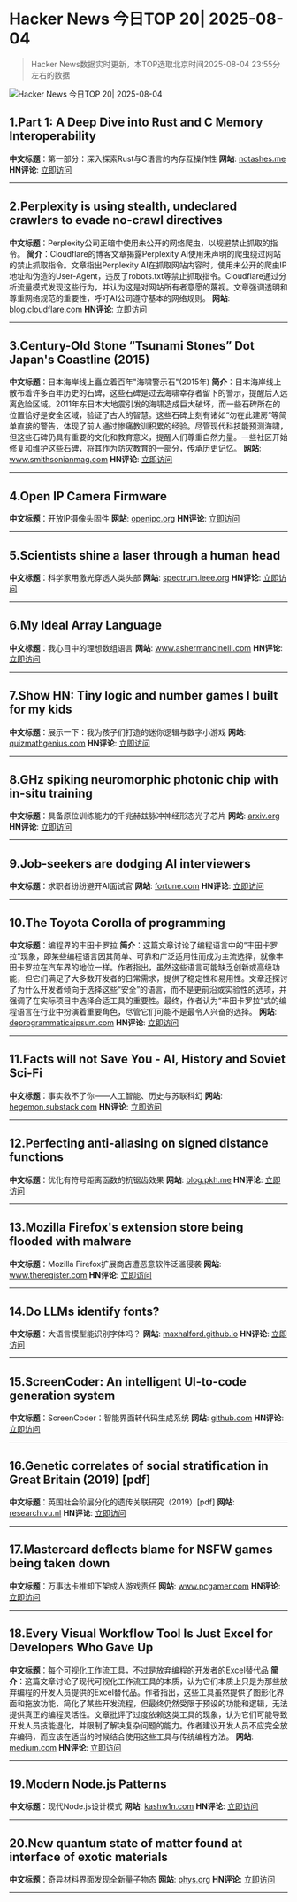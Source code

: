 # Hacker News 今日TOP 20| 2025-08-04

> Hacker News数据实时更新，本TOP选取北京时间2025-08-04 23:55分左右的数据

![Hacker News 今日TOP 20| 2025-08-04](https://img.chuhaix.com/2024/0910_imageFile-1665440404179-628424718_1725901191.png)

## 1.Part 1: A Deep Dive into Rust and C Memory Interoperability
**中文标题**：第一部分：深入探索Rust与C语言的内存互操作性
**网站**:  <a href='https://notashes.me/blog/part-1-memory-management/' target='_blank' rel='nofollow'>notashes.me</a>
**HN评论**:  <a href='https://news.ycombinator.com/item?id=44786962&utm_source=www.chuhaix.com' target='_blank' rel='nofollow'>立即访问</a>

---

## 2.Perplexity is using stealth, undeclared crawlers to evade no-crawl directives
**中文标题**：Perplexity公司正暗中使用未公开的网络爬虫，以规避禁止抓取的指令。
**简介**：Cloudflare的博客文章揭露Perplexity AI使用未声明的爬虫绕过网站的禁止抓取指令。文章指出Perplexity AI在抓取网站内容时，使用未公开的爬虫IP地址和伪造的User-Agent，违反了robots.txt等禁止抓取指令。Cloudflare通过分析流量模式发现这些行为，并认为这是对网站所有者意愿的蔑视。文章强调透明和尊重网络规范的重要性，呼吁AI公司遵守基本的网络规则。
**网站**:  <a href='https://blog.cloudflare.com/perplexity-is-using-stealth-undeclared-crawlers-to-evade-website-no-crawl-directives/' target='_blank' rel='nofollow'>blog.cloudflare.com</a>
**HN评论**:  <a href='https://news.ycombinator.com/item?id=44785636&utm_source=www.chuhaix.com' target='_blank' rel='nofollow'>立即访问</a>

---

## 3.Century-Old Stone “Tsunami Stones” Dot Japan's Coastline (2015)
**中文标题**：日本海岸线上矗立着百年"海啸警示石"(2015年)
**简介**：日本海岸线上散布着许多百年历史的石碑，这些石碑是过去海啸幸存者留下的警示，提醒后人远离危险区域。2011年东日本大地震引发的海啸造成巨大破坏，而一些石碑所在的位置恰好是安全区域，验证了古人的智慧。这些石碑上刻有诸如“勿在此建房”等简单直接的警告，体现了前人通过惨痛教训积累的经验。尽管现代科技能预测海啸，但这些石碑仍具有重要的文化和教育意义，提醒人们尊重自然力量。一些社区开始修复和维护这些石碑，将其作为防灾教育的一部分，传承历史记忆。
**网站**:  <a href='https://www.smithsonianmag.com/smart-news/century-old-warnings-against-tsunamis-dot-japans-coastline-180956448/' target='_blank' rel='nofollow'>www.smithsonianmag.com</a>
**HN评论**:  <a href='https://news.ycombinator.com/item?id=44785107&utm_source=www.chuhaix.com' target='_blank' rel='nofollow'>立即访问</a>

---

## 4.Open IP Camera Firmware
**中文标题**：开放IP摄像头固件
**网站**:  <a href='https://openipc.org/à' target='_blank' rel='nofollow'>openipc.org</a>
**HN评论**:  <a href='https://news.ycombinator.com/item?id=44758463&utm_source=www.chuhaix.com' target='_blank' rel='nofollow'>立即访问</a>

---

## 5.Scientists shine a laser through a human head
**中文标题**：科学家用激光穿透人类头部
**网站**:  <a href='https://spectrum.ieee.org/optical-brain-imaging' target='_blank' rel='nofollow'>spectrum.ieee.org</a>
**HN评论**:  <a href='https://news.ycombinator.com/item?id=44785238&utm_source=www.chuhaix.com' target='_blank' rel='nofollow'>立即访问</a>

---

## 6.My Ideal Array Language
**中文标题**：我心目中的理想数组语言
**网站**:  <a href='https://www.ashermancinelli.com/csblog/2025-7-20-Ideal-Array-Language.html' target='_blank' rel='nofollow'>www.ashermancinelli.com</a>
**HN评论**:  <a href='https://news.ycombinator.com/item?id=44785224&utm_source=www.chuhaix.com' target='_blank' rel='nofollow'>立即访问</a>

---

## 7.Show HN: Tiny logic and number games I built for my kids
**中文标题**：展示一下：我为孩子们打造的迷你逻辑与数字小游戏
**网站**:  <a href='https://quizmathgenius.com/' target='_blank' rel='nofollow'>quizmathgenius.com</a>
**HN评论**:  <a href='https://news.ycombinator.com/item?id=44787143&utm_source=www.chuhaix.com' target='_blank' rel='nofollow'>立即访问</a>

---

## 8.GHz spiking neuromorphic photonic chip with in-situ training
**中文标题**：具备原位训练能力的千兆赫兹脉冲神经形态光子芯片
**网站**:  <a href='https://arxiv.org/abs/2506.14272' target='_blank' rel='nofollow'>arxiv.org</a>
**HN评论**:  <a href='https://news.ycombinator.com/item?id=44784297&utm_source=www.chuhaix.com' target='_blank' rel='nofollow'>立即访问</a>

---

## 9.Job-seekers are dodging AI interviewers
**中文标题**：求职者纷纷避开AI面试官
**网站**:  <a href='https://fortune.com/2025/08/03/ai-interviewers-job-seekers-unemployment-hiring-hr-teams/' target='_blank' rel='nofollow'>fortune.com</a>
**HN评论**:  <a href='https://news.ycombinator.com/item?id=44783155&utm_source=www.chuhaix.com' target='_blank' rel='nofollow'>立即访问</a>

---

## 10.The Toyota Corolla of programming
**中文标题**：编程界的丰田卡罗拉
**简介**：这篇文章讨论了编程语言中的“丰田卡罗拉”现象，即某些编程语言因其简单、可靠和广泛适用性而成为主流选择，就像丰田卡罗拉在汽车界的地位一样。作者指出，虽然这些语言可能缺乏创新或高级功能，但它们满足了大多数开发者的日常需求，提供了稳定性和易用性。文章还探讨了为什么开发者倾向于选择这些“安全”的语言，而不是更前沿或实验性的选项，并强调了在实际项目中选择合适工具的重要性。最终，作者认为“丰田卡罗拉”式的编程语言在行业中扮演着重要角色，尽管它们可能不是最令人兴奋的选择。
**网站**:  <a href='https://deprogrammaticaipsum.com/the-toyota-corolla-of-programming/' target='_blank' rel='nofollow'>deprogrammaticaipsum.com</a>
**HN评论**:  <a href='https://news.ycombinator.com/item?id=44785759&utm_source=www.chuhaix.com' target='_blank' rel='nofollow'>立即访问</a>

---

## 11.Facts will not Save You - AI, History and Soviet Sci-Fi
**中文标题**：事实救不了你——人工智能、历史与苏联科幻
**网站**:  <a href='https://hegemon.substack.com/p/facts-will-not-save-you' target='_blank' rel='nofollow'>hegemon.substack.com</a>
**HN评论**:  <a href='https://news.ycombinator.com/item?id=44760411&utm_source=www.chuhaix.com' target='_blank' rel='nofollow'>立即访问</a>

---

## 12.Perfecting anti-aliasing on signed distance functions
**中文标题**：优化有符号距离函数的抗锯齿效果
**网站**:  <a href='https://blog.pkh.me/p/44-perfecting-anti-aliasing-on-signed-distance-functions.html' target='_blank' rel='nofollow'>blog.pkh.me</a>
**HN评论**:  <a href='https://news.ycombinator.com/item?id=44784141&utm_source=www.chuhaix.com' target='_blank' rel='nofollow'>立即访问</a>

---

## 13.Mozilla Firefox's extension store being flooded with malware
**中文标题**：Mozilla Firefox扩展商店遭恶意软件泛滥侵袭
**网站**:  <a href='https://www.theregister.com/2025/08/04/mozilla_add_on_phishing/' target='_blank' rel='nofollow'>www.theregister.com</a>
**HN评论**:  <a href='https://news.ycombinator.com/item?id=44786516&utm_source=www.chuhaix.com' target='_blank' rel='nofollow'>立即访问</a>

---

## 14.Do LLMs identify fonts?
**中文标题**：大语言模型能识别字体吗？
**网站**:  <a href='https://maxhalford.github.io/blog/llm-font-identification/' target='_blank' rel='nofollow'>maxhalford.github.io</a>
**HN评论**:  <a href='https://news.ycombinator.com/item?id=44746347&utm_source=www.chuhaix.com' target='_blank' rel='nofollow'>立即访问</a>

---

## 15.ScreenCoder: An intelligent UI-to-code generation system
**中文标题**：ScreenCoder：智能界面转代码生成系统
**网站**:  <a href='https://github.com/leigest519/ScreenCoder' target='_blank' rel='nofollow'>github.com</a>
**HN评论**:  <a href='https://news.ycombinator.com/item?id=44785292&utm_source=www.chuhaix.com' target='_blank' rel='nofollow'>立即访问</a>

---

## 16.Genetic correlates of social stratification in Great Britain (2019) [pdf]
**中文标题**：英国社会阶层分化的遗传关联研究（2019）[pdf]
**网站**:  <a href='https://research.vu.nl/ws/portalfiles/portal/127420931/Genetic_correlates_of_social_stratification_in_Great_Britain.pdf' target='_blank' rel='nofollow'>research.vu.nl</a>
**HN评论**:  <a href='https://news.ycombinator.com/item?id=44785016&utm_source=www.chuhaix.com' target='_blank' rel='nofollow'>立即访问</a>

---

## 17.Mastercard deflects blame for NSFW games being taken down
**中文标题**：万事达卡推卸下架成人游戏责任
**网站**:  <a href='https://www.pcgamer.com/games/mastercard-deflects-blame-for-nsfw-games-being-taken-down-but-valve-says-payment-processors-specifically-cited-a-mastercard-rule-about-damaging-the-brand/' target='_blank' rel='nofollow'>www.pcgamer.com</a>
**HN评论**:  <a href='https://news.ycombinator.com/item?id=44783566&utm_source=www.chuhaix.com' target='_blank' rel='nofollow'>立即访问</a>

---

## 18.Every Visual Workflow Tool Is Just Excel for Developers Who Gave Up
**中文标题**：每个可视化工作流工具，不过是放弃编程的开发者的Excel替代品
**简介**：这篇文章讨论了现代可视化工作流工具的本质，认为它们本质上只是为那些放弃编程的开发人员提供的Excel替代品。作者指出，这些工具虽然提供了图形化界面和拖放功能，简化了某些开发流程，但最终仍然受限于预设的功能和逻辑，无法提供真正的编程灵活性。文章批评了过度依赖这类工具的现象，认为它们可能导致开发人员技能退化，并限制了解决复杂问题的能力。作者建议开发人员不应完全放弃编码，而应该在适当的时候结合使用这些工具与传统编程方法。
**网站**:  <a href='https://medium.com/@mohamedalibenothmen1/every-visual-workflow-tool-is-just-excel-for-developers-who-gave-up-f7261090fbc8' target='_blank' rel='nofollow'>medium.com</a>
**HN评论**:  <a href='https://news.ycombinator.com/item?id=44787209&utm_source=www.chuhaix.com' target='_blank' rel='nofollow'>立即访问</a>

---

## 19.Modern Node.js Patterns
**中文标题**：现代Node.js设计模式
**网站**:  <a href='https://kashw1n.com/blog/nodejs-2025/' target='_blank' rel='nofollow'>kashw1n.com</a>
**HN评论**:  <a href='https://news.ycombinator.com/item?id=44778936&utm_source=www.chuhaix.com' target='_blank' rel='nofollow'>立即访问</a>

---

## 20.New quantum state of matter found at interface of exotic materials
**中文标题**：奇异材料界面发现全新量子物态
**网站**:  <a href='https://phys.org/news/2025-07-quantum-state-interface-exotic-materials.html' target='_blank' rel='nofollow'>phys.org</a>
**HN评论**:  <a href='https://news.ycombinator.com/item?id=44754697&utm_source=www.chuhaix.com' target='_blank' rel='nofollow'>立即访问</a>

---

